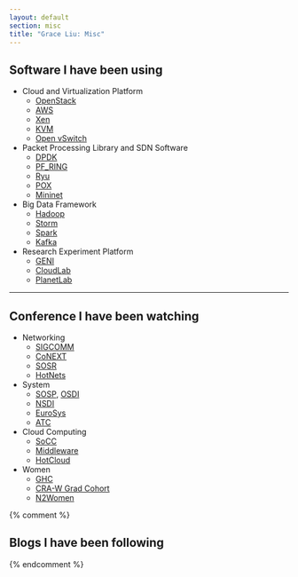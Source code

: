 ```yaml
---
layout: default
section: misc
title: "Grace Liu: Misc"
---
```


## Software I have been using
  * Cloud and Virtualization Platform
    - [OpenStack](https://www.openstack.org/)
    - [AWS](https://aws.amazon.com/)
    - [Xen](http://www.xenproject.org/)
    - [KVM](http://www.linux-kvm.org/page/Main_Page)
    - [Open vSwitch](http://openvswitch.org/)
  * Packet Processing Library and SDN Software
    - [DPDK](http://dpdk.org/)
    - [PF_RING](http://www.ntop.org/products/packet-capture/pf_ring/)
    - [Ryu](https://osrg.github.io/ryu/)
    - [POX](http://www.noxrepo.org)
    - [Mininet](http://mininet.org/)
  * Big Data Framework
    - [Hadoop](https://hadoop.apache.org/)
    - [Storm](http://storm.apache.org/)
    - [Spark](http://spark.apache.org/)
    - [Kafka](http://kafka.apache.org/)
  * Research Experiment Platform
    - [GENI](https://www.geni.net/)
    - [CloudLab](http://cloudlab.us/)
    - [PlanetLab](https://www.planet-lab.org/)

---

## Conference I have been watching
  * Networking
    - [SIGCOMM](http://conferences.sigcomm.org/sigcomm/2018/)
    - [CoNEXT](https://conferences2.sigcomm.org/co-next/2018/#!/home)
    - [SOSR](http://conferences.sigcomm.org/sosr/2018/cfp.html)
    - [HotNets](https://conferences.sigcomm.org/hotnets/2018/)
  * System
    - [SOSP](http://www.ssrc.ucsc.edu/sosp17/), [OSDI](https://www.usenix.org/conference/osdi18)
    - [NSDI](https://www.usenix.org/conference/nsdi19)
    - [EuroSys](http://eurosys18.doc.ic.ac.uk/)
    - [ATC](https://www.usenix.org/conference/atc18)
  * Cloud Computing
    - [SoCC](http://acmsocc.github.io/2018/index.html)
    - [Middleware](http://2018.middleware-conference.org/)
    - [HotCloud](https://www.usenix.org/conference/hotcloud18)
  * Women
    - [GHC](http://ghc.anitaborg.org/)
    - [CRA-W Grad Cohort](http://cra.org/cra-w/grad-cohort-workshop/)
    - [N2Women](http://committees.comsoc.org/n2women/)



{% comment %}
## Blogs I have been following
{% endcomment %}
